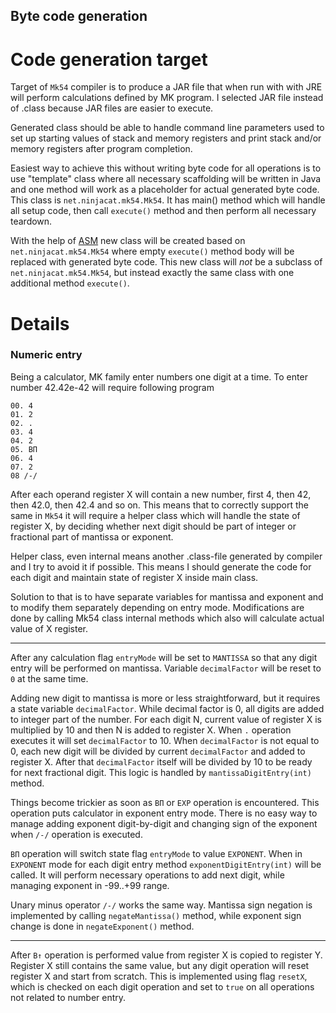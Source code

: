 Byte code generation
--------------------

Code generation target
======================

Target of `Mk54` compiler is to produce a JAR file that when run with with JRE will perform calculations
defined by MK program. I selected JAR file instead of .class because JAR files are easier to execute.

Generated class should be able to handle command line parameters used to set up starting values of stack and memory 
registers and print stack and/or memory registers after program completion.

Easiest way to achieve this without writing byte code for all operations is to use "template" class where all necessary 
scaffolding will be written in Java and one method will work as a placeholder for actual generated byte code. This class
is `net.ninjacat.mk54.Mk54`. It has main() method which will handle all setup code, then call `execute()` method 
and then perform all necessary teardown.  

With the help of [ASM](https://asm.ow2.io/) new class will be created based on `net.ninjacat.mk54.Mk54` where empty 
`execute()` method body will be replaced with generated byte code. This new class will *not* be a subclass of 
`net.ninjacat.mk54.Mk54`, but instead exactly the same class with one additional method `execute()`.   


Details
=======

### Numeric entry

Being a calculator, MK family enter numbers one digit at a time. To enter number 42.42e-42 will require following 
program

    00. 4
    01. 2
    02. .
    03. 4
    04. 2
    05. ВП
    06. 4
    07. 2
    08 /-/

After each operand register X will contain a new number, first 4, then 42, then 42.0, then 42.4 and so on. This means
that to correctly support the same in `Mk54` it will require a helper class which will handle the state of 
register X, by deciding whether next digit should be part of integer or fractional part of mantissa or exponent.

Helper class, even internal means another .class-file generated by compiler and I try to avoid it if possible. 
This means I should generate the code for each digit and maintain state of register X inside main class.

Solution to that is to have separate variables for mantissa and exponent and to modify them separately depending on
entry mode. Modifications are done by calling Mk54 class internal methods which also will calculate actual value of
X register.

---

After any calculation flag `entryMode` will be set to `MANTISSA` so that any digit entry will be performed on mantissa.
Variable `decimalFactor` will be reset to `0` at the same time.

Adding new digit to mantissa is more or less straightforward, but it requires a state variable `decimalFactor`. While
decimal factor is 0, all digits are added to integer part of the number. For each digit N, current value of register X
is multiplied by 10 and then N is added to register X. When `.` operation executes it will set `decimalFactor` to 10.
When `decimalFactor` is not equal to 0, each new digit will be divided by current `decimalFactor` and added to 
register X. After that `decimalFactor` itself will be divided by 10 to be ready for next fractional digit. This logic
is handled by `mantissaDigitEntry(int)` method.

Things become trickier as soon as `ВП` or `EXP` operation is encountered. This operation puts calculator in exponent 
entry mode. There is no easy way to manage adding exponent digit-by-digit and changing sign of the exponent when `/-/` 
operation is executed. 

`ВП` operation will switch state flag `entryMode` to value `EXPONENT`. When in `EXPONENT` mode for each digit entry 
method `exponentDigitEntry(int)` will be called. It will perform necessary operations to add next digit, while managing 
exponent in -99..+99 range. 

Unary minus operator `/-/` works the same way. Mantissa sign negation is implemented by calling `negateMantissa()` method,
while exponent sign change is done in `negateExponent()` method. 

---

After `В↑` operation is performed value from register X is copied to register Y. Register X still contains the same
value, but any digit operation will reset register X and start from scratch. This is implemented using flag `resetX`, 
which is checked on each digit operation and set to `true` on all operations not related to number entry. 